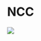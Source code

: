 # NCC

![](https://github.com/Jegovila/SI2/blob/main/15%20Correlación%20Cruzada%20Normalizada/out_gif.gif)
